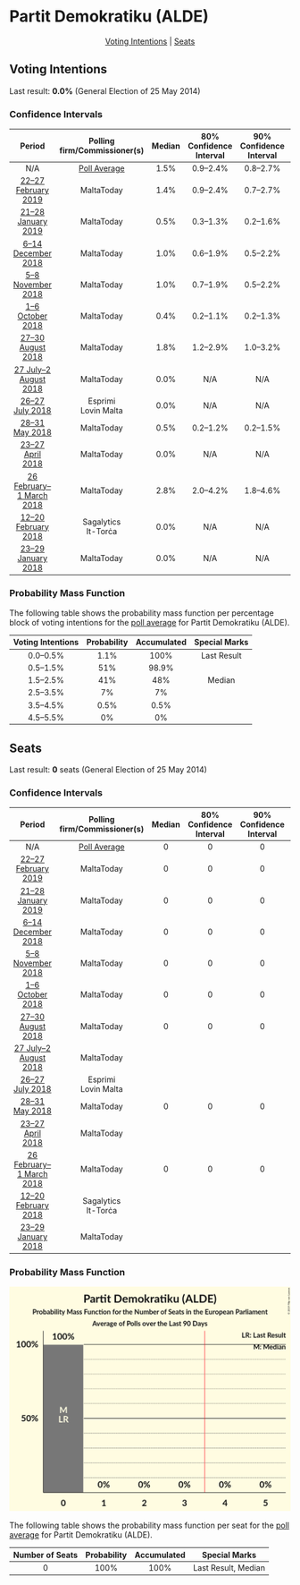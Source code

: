# Partit Demokratiku (ALDE)

<p align="center"><a href="#voting-intentions">Voting Intentions</a> | <a href="#seats">Seats</a></p>

## Voting Intentions

Last result: **0.0%** (General Election of 25 May 2014)

### Confidence Intervals

| Period     | Polling firm/Commissioner(s) | Median | 80% Confidence Interval | 90% Confidence Interval | 95% Confidence Interval | 99% Confidence Interval |
|:----------:|:----------------:|:-----------:|:-----------------------:|:-----------------------:|:-----------------------:|:-----------------------:|
| N/A | [Poll Average](average.html) | 1.5% | 0.9–2.4% | 0.8–2.7% | 0.6–3.0% | 0.5–3.5% |
| [22–27 February 2019](2019-02-27-MaltaToday.html) | MaltaToday | 1.4% | 0.9–2.4% | 0.7–2.7% | 0.6–3.0% | 0.5–3.6% |
| [21–28 January 2019](2019-01-28-MaltaToday.html) | MaltaToday | 0.5% | 0.3–1.3% | 0.2–1.6% | 0.2–1.8% | 0.1–2.3% |
| [6–14 December 2018](2018-12-14-MaltaToday.html) | MaltaToday | 1.0% | 0.6–1.9% | 0.5–2.2% | 0.5–2.4% | 0.3–2.9% |
| [5–8 November 2018](2018-11-08-MaltaToday.html) | MaltaToday | 1.0% | 0.7–1.9% | 0.5–2.2% | 0.5–2.4% | 0.3–2.9% |
| [1–6 October 2018](2018-10-06-MaltaToday.html) | MaltaToday | 0.4% | 0.2–1.1% | 0.2–1.3% | 0.1–1.5% | 0.1–2.0% |
| [27–30 August 2018](2018-08-30-MaltaToday.html) | MaltaToday | 1.8% | 1.2–2.9% | 1.0–3.2% | 0.9–3.5% | 0.7–4.1% |
| [27 July–2 August 2018](2018-08-02-MaltaToday.html) | MaltaToday | 0.0% | N/A | N/A | N/A | N/A |
| [26–27 July 2018](2018-07-27-Esprimi.html) | Esprimi <br> Lovin Malta | 0.0% | N/A | N/A | N/A | N/A |
| [28–31 May 2018](2018-05-31-MaltaToday.html) | MaltaToday | 0.5% | 0.2–1.2% | 0.2–1.5% | 0.1–1.7% | 0.1–2.1% |
| [23–27 April 2018](2018-04-27-MaltaToday.html) | MaltaToday | 0.0% | N/A | N/A | N/A | N/A |
| [26 February–1 March 2018](2018-03-01-MaltaToday.html) | MaltaToday | 2.8% | 2.0–4.2% | 1.8–4.6% | 1.6–5.0% | 1.3–5.7% |
| [12–20 February 2018](2018-02-20-Sagalytics.html) | Sagalytics <br> It-Torċa | 0.0% | N/A | N/A | N/A | N/A |
| [23–29 January 2018](2018-01-29-MaltaToday.html) | MaltaToday | 0.0% | N/A | N/A | N/A | N/A |

### Probability Mass Function

The following table shows the probability mass function per percentage block of voting intentions for the [poll average](average.html) for Partit Demokratiku (ALDE).

| Voting Intentions | Probability | Accumulated | Special Marks |
|:-----------------:|:-----------:|:-----------:|:-------------:|
| 0.0–0.5% | 1.1% | 100% | Last Result |
| 0.5–1.5% | 51% | 98.9% |  |
| 1.5–2.5% | 41% | 48% | Median |
| 2.5–3.5% | 7% | 7% |  |
| 3.5–4.5% | 0.5% | 0.5% |  |
| 4.5–5.5% | 0% | 0% |  |


## Seats

Last result: **0** seats (General Election of 25 May 2014)

### Confidence Intervals

| Period     | Polling firm/Commissioner(s) | Median | 80% Confidence Interval | 90% Confidence Interval | 95% Confidence Interval | 99% Confidence Interval |
|:----------:|:----------------:|:------:|:-----------------------:|:-----------------------:|:-----------------------:|:-----------------------:|
| N/A | [Poll Average](average.html) | 0 | 0 | 0 | 0 | 0 |
| [22–27 February 2019](2019-02-27-MaltaToday.html) | MaltaToday | 0 | 0 | 0 | 0 | 0 |
| [21–28 January 2019](2019-01-28-MaltaToday.html) | MaltaToday | 0 | 0 | 0 | 0 | 0 |
| [6–14 December 2018](2018-12-14-MaltaToday.html) | MaltaToday | 0 | 0 | 0 | 0 | 0 |
| [5–8 November 2018](2018-11-08-MaltaToday.html) | MaltaToday | 0 | 0 | 0 | 0 | 0 |
| [1–6 October 2018](2018-10-06-MaltaToday.html) | MaltaToday | 0 | 0 | 0 | 0 | 0 |
| [27–30 August 2018](2018-08-30-MaltaToday.html) | MaltaToday | 0 | 0 | 0 | 0 | 0 |
| [27 July–2 August 2018](2018-08-02-MaltaToday.html) | MaltaToday |  |  |  |  |  |
| [26–27 July 2018](2018-07-27-Esprimi.html) | Esprimi <br> Lovin Malta |  |  |  |  |  |
| [28–31 May 2018](2018-05-31-MaltaToday.html) | MaltaToday | 0 | 0 | 0 | 0 | 0 |
| [23–27 April 2018](2018-04-27-MaltaToday.html) | MaltaToday |  |  |  |  |  |
| [26 February–1 March 2018](2018-03-01-MaltaToday.html) | MaltaToday | 0 | 0 | 0 | 0 | 0 |
| [12–20 February 2018](2018-02-20-Sagalytics.html) | Sagalytics <br> It-Torċa |  |  |  |  |  |
| [23–29 January 2018](2018-01-29-MaltaToday.html) | MaltaToday |  |  |  |  |  |

### Probability Mass Function

![Graph with seats probability mass function not yet produced](average-seats-pmf-partitdemokratikualde.png "Seats Probability Mass Function")

The following table shows the probability mass function per seat for the [poll average](average.html) for Partit Demokratiku (ALDE).

| Number of Seats | Probability | Accumulated | Special Marks |
|:---------------:|:-----------:|:-----------:|:-------------:|
| 0 | 100% | 100% | Last Result, Median |


